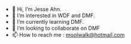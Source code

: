 - 👋 Hi, I’m Jesse Ahn.
- 👀 I’m interested in WDF and DMF.
- 🌱 I’m currently learning DMF.
- 💞️ I’m looking to collaborate on DMF
- 📫 How to reach me : moolwalk@hotmail.com

<!---
moolwalk/moolwalk is a ✨ special ✨ repository because its `README.md` (this file) appears on your GitHub profile.
You can click the Preview link to take a look at your changes.
--->
